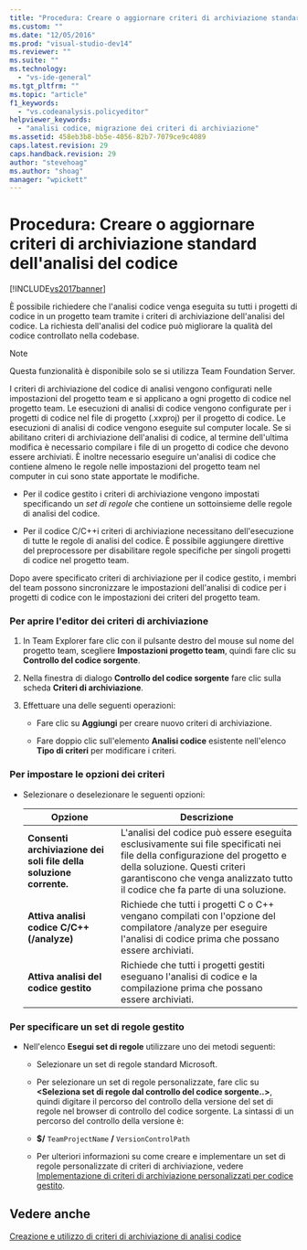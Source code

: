 ```yaml
---
title: "Procedura: Creare o aggiornare criteri di archiviazione standard dell&#39;analisi del codice | Microsoft Docs"
ms.custom: ""
ms.date: "12/05/2016"
ms.prod: "visual-studio-dev14"
ms.reviewer: ""
ms.suite: ""
ms.technology: 
  - "vs-ide-general"
ms.tgt_pltfrm: ""
ms.topic: "article"
f1_keywords: 
  - "vs.codeanalysis.policyeditor"
helpviewer_keywords: 
  - "analisi codice, migrazione dei criteri di archiviazione"
ms.assetid: 458eb3b8-bb5e-4056-82b7-7079ce9c4089
caps.latest.revision: 29
caps.handback.revision: 29
author: "stevehoag"
ms.author: "shoag"
manager: "wpickett"
---
```

# Procedura: Creare o aggiornare criteri di archiviazione standard dell&#39;analisi del codice
[!INCLUDE[vs2017banner](../code-quality/includes/vs2017banner.md)]

È possibile richiedere che l'analisi codice venga eseguita su tutti i progetti di codice in un progetto team tramite i criteri di archiviazione dell'analisi del codice.  La richiesta dell'analisi del codice può migliorare la qualità del codice controllato nella codebase.  
  
> [!NOTE]
>  Questa funzionalità è disponibile solo se si utilizza Team Foundation Server.  
  
 I criteri di archiviazione del codice di analisi vengono configurati nelle impostazioni del progetto team e si applicano a ogni progetto di codice nel progetto team.  Le esecuzioni di analisi di codice vengono configurate per i progetti di codice nel file di progetto \(.xxproj\) per il progetto di codice.  Le esecuzioni di analisi di codice vengono eseguite sul computer locale.  Se si abilitano criteri di archiviazione dell'analisi di codice, al termine dell'ultima modifica è necessario compilare i file di un progetto di codice che devono essere archiviati. È inoltre necessario eseguire un'analisi di codice che contiene almeno le regole nelle impostazioni del progetto team nel computer in cui sono state apportate le modifiche.  
  
-   Per il codice gestito i criteri di archiviazione vengono impostati specificando un *set di regole* che contiene un sottoinsieme delle regole di analisi del codice.  
  
-   Per il codice C\/C\+\+i criteri di archiviazione necessitano dell'esecuzione di tutte le regole di analisi del codice.  È possibile aggiungere direttive del preprocessore per disabilitare regole specifiche per singoli progetti di codice nel progetto team.  
  
 Dopo avere specificato criteri di archiviazione per il codice gestito, i membri del team possono sincronizzare le impostazioni dell'analisi di codice per i progetti di codice con le impostazioni dei criteri del progetto team.  
  
### Per aprire l'editor dei criteri di archiviazione  
  
1.  In Team Explorer fare clic con il pulsante destro del mouse sul nome del progetto team, scegliere **Impostazioni progetto team**, quindi fare clic su **Controllo del codice sorgente**.  
  
2.  Nella finestra di dialogo **Controllo del codice sorgente** fare clic sulla scheda **Criteri di archiviazione**.  
  
3.  Effettuare una delle seguenti operazioni:  
  
    -   Fare clic su **Aggiungi** per creare nuovo criteri di archiviazione.  
  
    -   Fare doppio clic sull'elemento **Analisi codice** esistente nell'elenco **Tipo di criteri** per modificare i criteri.  
  
### Per impostare le opzioni dei criteri  
  
-   Selezionare o deselezionare le seguenti opzioni:  
  
    |Opzione|Descrizione|  
    |-------------|-----------------|  
    |**Consenti archiviazione dei soli file della soluzione corrente.**|L'analisi del codice può essere eseguita esclusivamente sui file specificati nei file della configurazione del progetto e della soluzione.  Questi criteri garantiscono che venga analizzato tutto il codice che fa parte di una soluzione.|  
    |**Attiva analisi codice C\/C\+\+ \(\/analyze\)**|Richiede che tutti i progetti C o C\+\+ vengano compilati con l'opzione del compilatore \/analyze per eseguire l'analisi di codice prima che possano essere archiviati.|  
    |**Attiva analisi del codice gestito**|Richiede che tutti i progetti gestiti eseguano l'analisi di codice e la compilazione prima che possano essere archiviati.|  
  
### Per specificare un set di regole gestito  
  
-   Nell'elenco **Esegui set di regole** utilizzare uno dei metodi seguenti:  
  
    -   Selezionare un set di regole standard Microsoft.  
  
    -   Per selezionare un set di regole personalizzate, fare clic su **\<Seleziona set di regole dal controllo del codice sorgente..\>**, quindi digitare il percorso del controllo della versione del set di regole nel browser di controllo del codice sorgente.  La sintassi di un percorso del controllo della versione è:  
  
    -   **$\/** `TeamProjectName` **\/** `VersionControlPath`  
  
    -   Per ulteriori informazioni su come creare e implementare un set di regole personalizzate di criteri di archiviazione, vedere [Implementazione di criteri di archiviazione personalizzati per codice gestito](../code-quality/implementing-custom-code-analysis-check-in-policies-for-managed-code.md).  
  
## Vedere anche  
 [Creazione e utilizzo di criteri di archiviazione di analisi codice](../code-quality/creating-and-using-code-analysis-check-in-policies.md)